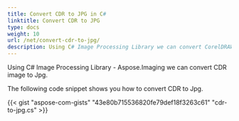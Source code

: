 ```yaml
---
title: Convert CDR to JPG in C#
linktitle: Convert CDR to JPG
type: docs
weight: 10
url: /net/convert-cdr-to-jpg/
description: Using C# Image Processing Library we can convert CorelDRAW CDR image to JPG
---
```


Using C# Image Processing Library - Aspose.Imaging we can convert CDR image to Jpg.

The following code snippet shows you how to convert CDR to Jpg.

{{< gist "aspose-com-gists" "43e80b715536820fe79def18f3263c61" "cdr-to-jpg.cs" >}}



